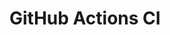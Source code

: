 # GitHub Actions CI
































































































































































































































































































































































































































































































































































































































































































































































































